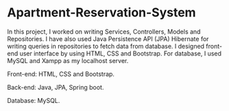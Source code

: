 # Apartment-Reservation-System

In this project, I worked on writing Services, Controllers, Models and Repositories. I have also used Java Persistence API (JPA) Hibernate for writing queries in repositories to fetch data from database. I designed front-end user interface by using HTML, CSS and Bootstrap. For database, I used MySQL and Xampp as my localhost server. 

Front-end: HTML, CSS and Bootstrap.

Back-end: Java, JPA, Spring boot. 

Database: MySQL.
